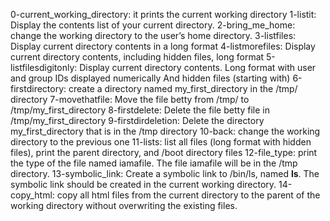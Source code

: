 0-current_working_directory: it prints the current working directory
1-listit: Display the contents list of your current directory.
2-bring_me_home: change the working directory to the user’s home directory.
3-listfiles: Display current directory contents in a long format
4-listmorefiles: Display current directory contents, including hidden files, long format
5-listfilesdigitonly: Display current directory contents.
		Long format
		with user and group IDs displayed numerically
		And hidden files (starting with)
6-firstdirectory: create a directory named my_first_directory in the /tmp/ directory
7-movethatfile: Move the file betty from /tmp/ to /tmp/my_first_directory
8-firstdelete: Delete the file betty file in /tmp/my_first_directory
9-firstdirdeletion: Delete the directory my_first_directory that is in the /tmp directory
10-back: change the working directory to the previous one
11-lists: list all files (long format with hidden files), print the parent directory, and /boot directory files
12-file_type: print the type of the file named iamafile. The file iamafile will be in the /tmp directory.
13-symbolic_link: Create a symbolic link to /bin/ls, named __ls__. The symbolic link should be created in the current working directory.
14-copy_html: copy all html files from the current directory to the parent of the working directory without overwriting the existing files.
